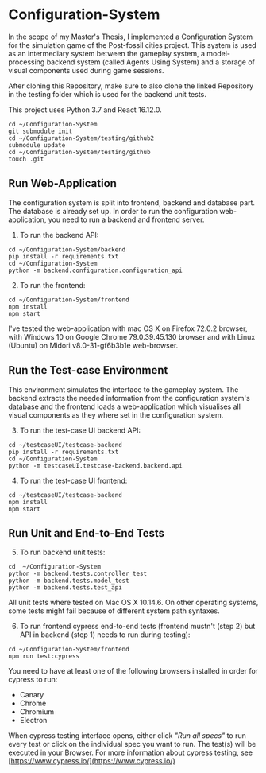 # Configuration-System
In the scope of my Master's Thesis, I implemented a Configuration System for the simulation game of the Post-fossil cities project. This system is used as an intermediary system between the gameplay system, a model-processing backend system (called Agents Using System) and a storage of visual components used during game sessions.

After cloning this Repository, make sure to also clone the linked Repository in the testing folder which is used for the backend unit tests.

This project uses Python 3.7 and React 16.12.0.

```
cd ~/Configuration-System
git submodule init 
cd ~/Configuration-System/testing/github2
submodule update
cd ~/Configuration-System/testing/github
touch .git
```

## Run Web-Application
The configuration system is split into frontend, backend and database part. The database is already set up. In order to run the configuration web-application, you need to run a backend and frontend server.

  1. To run the backend API:
```
cd ~/Configuration-System/backend
pip install -r requirements.txt
cd ~/Configuration-System
python -m backend.configuration.configuration_api
```

  2. To run the frontend:
```
cd ~/Configuration-System/frontend
npm install
npm start
```
I've tested the web-application with mac OS X on Firefox 72.0.2 browser, with Windows 10 on Google Chrome 79.0.39.45.130 browser and with Linux (Ubuntu) on Midori v8.0-31-gf6b3b1e web-browser.

## Run the Test-case Environment
This environment simulates the interface to the gameplay system. The backend extracts the needed information from the configuration system's database and the frontend loads a web-application which visualises all visual components as they where set in the configuration system. 

  3. To run the test-case UI backend API:
```
cd ~/testcaseUI/testcase-backend
pip install -r requirements.txt
cd ~/Configuration-System
python -m testcaseUI.testcase-backend.backend.api
```

  4. To run the test-case UI frontend:
```
cd ~/testcaseUI/testcase-backend
npm install
npm start
```

## Run Unit and End-to-End Tests

  5. To run backend unit tests:
```
cd  ~/Configuration-System
python -m backend.tests.controller_test
python -m backend.tests.model_test
python -m backend.tests.test_api
```

All unit tests where tested on Mac OS X 10.14.6. On other operating systems, some tests might fail because of different system path syntaxes. 

  6. To run frontend cypress end-to-end tests (frontend mustn't (step 2) but API in backend (step 1) needs to run during testing):
```
cd ~/Configuration-System/frontend
npm run test:cypress
```
You need to have at least one of the following browsers installed in order for cypress to run:
* Canary
* Chrome
* Chromium
* Electron

When cypress testing interface opens, either click *"Run all specs"* to run every test or click on the individual spec you want to run. The test(s) will be executed in your Browser. For more information about cypress testing, see [https://www.cypress.io/](https://www.cypress.io/)

